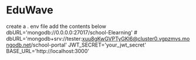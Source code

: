 # EduWave
create a . env file  add the contents below
        dbURL='mongodb://0.0.0.0:27017/school-Elearning'
        # dbURL='mongodb+srv://tester:xuu8gKwGVPTyGKl6@cluster0.vgpzmvs.mongodb.net/school-portal'
        JWT_SECRET='your_jwt_secret'
        BASE_URL='http://localhost:3000'
